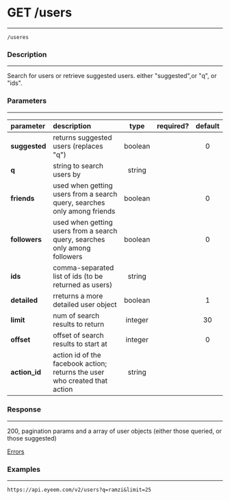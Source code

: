 # GET /users
***
`/useres`

### Description
***
Search for users or retrieve suggested users. either "suggested",or "q", or "ids".

### Parameters
***

|parameter| description| type |required? |default|
|:---------|:--------------|:----------:|:------------:|:------------:|
|**suggested**|returns suggested users (replaces "q")|boolean||0|
|**q**|string to search users by|string|||
|**friends**|used when getting users from a search query, searches only among friends|boolean||0|
|**followers**|used when getting users from a search query, searches only among followers|boolean||0|
|**ids**|comma-separated list of ids (to be returned as users)|string|||
|**detailed**|rreturns a more detailed user object|boolean||1|
|**limit**|num of search results to return|integer||30|
|**offset**|offset of search results to start at|integer||0|
|**action_id**|action id of the facebook action; returns the user who created that action|string|||


### Response
***
200, pagination params and a array of user objects (either those queried, or those suggested)

[Errors](../../resources/errors.md#files)

### Examples
***

`https://api.eyeem.com/v2/users?q=ramzi&limit=25`
